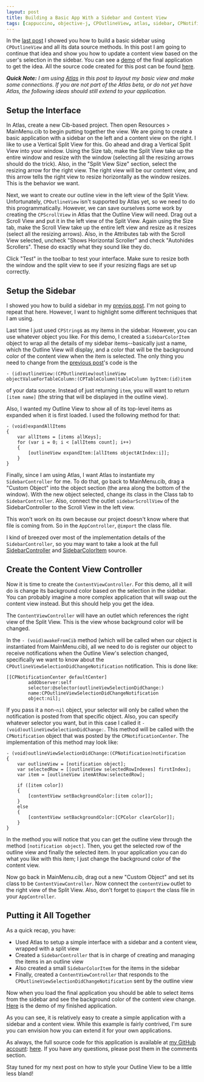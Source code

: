 ```yaml
---
layout: post
title: Building a Basic App With a Sidebar and Content View
tags: [cappuccino, objective-j, CPOutlineView, atlas, sidebar, CPNotification, CPNotificationCenter]
---
```


In the [last post][last post] I showed you how to build a basic sidebar using `CPOutlineView` and all its data source methods. In this post I am going to continue that idea and show you how to update a content view based on the user's selection in the sidebar. You can see a [demo][demo] of the final application to get the idea. All the source code created for this post can be found [here][SidebarChangingContentView].

***Quick Note:** I am using [Atlas][] in this post to layout my basic view and make some connections. If you are not part of the Atlas beta, or do not yet have Atlas, the following ideas should still extend to your application.*

[last post]: /2009/12/10/Building-a-Sidebar-With-CPOutlineView.html
[demo]: /code/SidebarChangingContentView/
[SidebarChangingContentView]: http://github.com/chandlerkent/sample-projects/tree/master/SidebarChangingContentView/
[Atlas]: http://www.280atlas.com/

## Setup the Interface

In Atlas, create a new Cib-based project. Then open Resources > MainMenu.cib to begin putting together the view. We are going to create a basic application with a sidebar on the left and a content view on the right. I like to use a Vertical Split View for this. Go ahead and drag a Vertical Split View into your window. Using the Size tab, make the Split View take up the entire window and resize with the window (selecting all the resizing arrows should do the trick). Also, in the "Split View Size" section, select the resizing arrow for the right view. The right view will be our content view, and this arrow tells the right view to resize horizontally as the window resizes. This is the behavior we want.

Next, we want to create our outline view in the left view of the Split View. Unfortunately, `CPOutlineView` isn't supported by Atlas yet, so we need to do this programmatically. However, we can save ourselves some work by creating the `CPScrollView` in Atlas that the Outline View will need. Drag out a Scroll View and put it in the left view of the Split View. Again using the Size tab, make the Scroll View take up the entire left view and resize as it resizes (select all the resizing arrows). Also, in the Attributes tab with the Scroll View selected, uncheck "Shows Horizontal Scroller" and check "Autohides Scrollers". These do exactly what they sound like they do.

Click "Test" in the toolbar to test your interface. Make sure to resize both the window and the split view to see if your resizing flags are set up correctly.

## Setup the Sidebar

I showed you how to build a sidebar in my [previos post][last post]. I'm not going to repeat that here. However, I want to highlight some different techniques that I am using.

Last time I just used `CPString`s as my items in the sidebar. However, you can use whatever object you like. For this demo, I created a `SidebarColorItem` object to wrap all the details of my sidebar items--basically just a name, which the Outline View will display, and a color that will be the background color of the content view when the item is selected. The only thing you need to change from the [previous post][last post]'s code is the

    - (id)outlineView:(CPOutlineView)outlineView objectValueForTableColumn:(CPTableColumn)tableColumn byItem:(id)item
    
of your data source. Instead of just returning `item`, you will want to return `[item name]` (the string that will be displayed in the outline view).

Also, I wanted my Outline View to show all of its top-level items as expanded when it is first loaded. I used the following method for that:
    
    - (void)expandAllItems
    {
        var allItems = [items allKeys];
        for (var i = 0; i < [allItems count]; i++)
        {
            [outlineView expandItem:[allItems objectAtIndex:i]];
        }
    }

Finally, since I am using Atlas, I want Atlas to instantiate my `SidebarController` for me. To do that, go back to MainMenu.cib, drag a "Custom Object" into the object section (the area along the bottom of the window). With the new object selected, change its class in the Class tab to `SidebarController`. Also, connect the outlet `sidebarScrollView` of the SidebarController to the Scroll View in the left view.

This won't work on its own because our project doesn't know where that file is coming from. So in the `AppController`, `@import` the class file.

I kind of breezed over most of the implementation details of the `SidebarController`, so you may want to take a look at the full [SidebarController][] and [SidebarColorItem][] source.

[SidebarController]: http://github.com/chandlerkent/sample-projects/blob/master/SidebarChangingContentView/SidebarController.j
[SidebarColorItem]: http://github.com/chandlerkent/sample-projects/blob/master/SidebarChangingContentView/SidebarColorItem.j

## Create the Content View Controller

Now it is time to create the `ContentViewController`. For this demo, all it will do is change its background color based on the selection in the sidebar. You can probably imagine a more complex application that will swap out the content view instead. But this should help you get the idea.

The `ContentViewController` will have an outlet which references the right view of the Split View. This is the view whose background color will be changed.

In the `- (void)awakeFromCib` method (which will be called when our object is instantiated from MainMenu.cib), all we need to do is register our object to receive notifications when the Outline View's selection changed, specifically we want to know about the `CPOutlineViewSelectionDidChangeNotification` notification. This is done like:

    [[CPNotificationCenter defaultCenter]
            addObserver:self
            selector:@selector(outlineViewSelectionDidChange:)
            name:CPOutlineViewSelectionDidChangeNotification
            object:nil];
            
If you pass it a non-`nil` object, your selector will only be called when the notification is posted from that specific object. Also, you can specify whatever selector you want, but in this case I called it `- (void)outlineViewSelectionDidChange:`. This method will be called with the `CPNotification` object that was posted by the `CPNotificationCenter`. The implementation of this method may look like:

    - (void)outlineViewSelectionDidChange:(CPNotification)notification
    {
        var outlineView = [notification object];
        var selectedRow = [[outlineView selectedRowIndexes] firstIndex];
        var item = [outlineView itemAtRow:selectedRow];

        if ([item color])
        {
            [contentView setBackgroundColor:[item color]];
        }
        else
        {
            [contentView setBackgroundColor:[CPColor clearColor]];
        }
    }
    
In the method you will notice that you can get the outline view through the method `[notification object]`. Then, you get the selected row of the outline view and finally the selected item. In your application you can do what you like with this item; I just change the background color of the content view.

Now go back in MainMenu.cib, drag out a new "Custom Object" and set its class to be `ContentViewController`. Now connect the `contentView` outlet to the right view of the Split View. Also, don't forget to `@import` the class file in your `AppController`.

## Putting it All Together

As a quick recap, you have:

* Used Atlas to setup a simple interface with a sidebar and a content view, wrapped with a split view
* Created a `SidebarController` that is in charge of creating and managing the items in an outline view
* Also created a small `SidebarColorItem` for the items in the sidebar
* Finally, created a `ContentViewController` that responds to the `CPOutlineViewSelectionDidChangeNotification` sent by the outline view

Now when you load the final application you should be able to select items from the sidebar and see the background color of the content view change. [Here][demo] is the demo of my finished application.

As you can see, it is relatively easy to create a simple application with a sidebar and a content view. While this example is fairly contrived, I'm sure you can envision how you can extend it for your own applications.

As always, the full source code for this application is available at [my GitHub account][sample-projects]: [here][SidebarChangingContentView]. If you have any questions, please post them in the comments section.

Stay tuned for my next post on how to style your Outline View to be a little less bland!

[sample-projects]: http://www.github.com/chandlerkent/sample-projects/